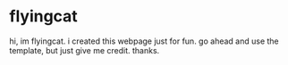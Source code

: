 # flyingcat
hi, im flyingcat. i created this webpage just for fun. go ahead and use the template, but just give me credit. thanks.
